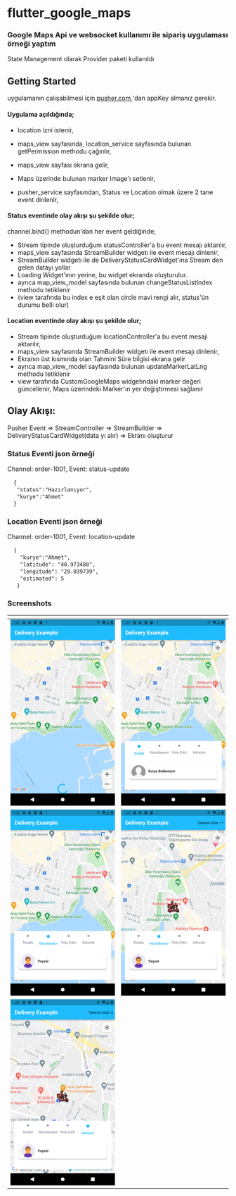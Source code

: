 # flutter_google_maps

### Google Maps Api ve websocket kullanımı ile sipariş uygulaması örneği yaptım

State Management olarak Provider paketi kullanıldı

## Getting Started

uygulamanın çalışabilmesi için [pusher.com ](https://pusher.com/)'dan appKey almanız gerekir.

#### Uygulama açıldığında;

- location izni istenir,
- maps_view sayfasında, location_service sayfasında bulunan getPermission methodu çağırılır,
- maps_view sayfası ekrana gelir,
- Maps üzerinde bulunan marker Image'ı setlenir,

- pusher_service sayfasından, Status ve Location olmak üzere 2 tane event dinlenir,

#### Status eventinde olay akışı şu şekilde olur;

channel.bind() methodun'dan her event geldiğinde;

- Stream tipinde oluşturduğum statusController'a bu event mesajı aktarılır,
- maps_view sayfasında StreamBuilder widgetı ile event mesajı dinlenir,
- StreamBuilder widgetı ile de DeliveryStatusCardWidget'ına Stream den gelen datayı yollar
- Loading Widget'ının yerine, bu widget ekranda oluşturulur.
- ayrıca map_view_model sayfasında bulunan changeStatusListIndex methodu tetiklenir
- (view tarafında bu index e eşit olan circle mavi rengi alır, status'ün durumu belli olur)

#### Location eventinde olay akışı şu şekilde olur;

- Stream tipinde oluşturduğum locationController'a bu event mesajı aktarılır,
- maps_view sayfasında StreamBuilder widgetı ile event mesajı dinlenir,
- Ekranın üst kısmında olan Tahmini Süre bilgisi ekrana gelir
- ayrıca map_view_model sayfasında bulunan updateMarkerLatLng methodu tetiklenir
- view tarafında CustomGoogleMaps widgetındaki marker değeri güncellenir, Maps üzerindeki Marker'ın yer değiştirmesi sağlanır

## Olay Akışı:

Pusher Event => StreamController => StreamBuilder => DeliveryStatusCardWidget(data yı alır) => Ekranı oluşturur

### Status Eventi json örneği

Channel: order-1001,
Event: status-update

      {
       "status":"Hazırlanıyor",
       "kurye":"Ahmet"
      }

### Location Eventi json örneği

Channel: order-1001,
Event: location-update

      {
        "kurye":"Ahmet",
        "latitude": "40.973488",
        "longitude": "29.039739",
        "estimated": 5
       }

### Screenshots

<table>
   <thead>
      <tr>
         <th></th>
         <th></th>
      </tr>
   </thead>
   <tbody>
      <tr>
         <td><img src="./screenshots/Screenshot-1.png" style="max-width: 100%;"></td>
         <td><img src="./screenshots/Screenshot-2.png" style="max-width: 100%;"></td>
      </tr>
       <tr>
         <td><img src="./screenshots/Screenshot-3.png" style="max-width: 100%;"></td>
         <td><img src="./screenshots/Screenshot-4.png" style="max-width: 100%;"></td>
      </tr>
        <tr>
         <td><img src="./screenshots/Screenshot-5.png" style="max-width: 100%;"></td>
      </tr>
   </tbody>
</table>
